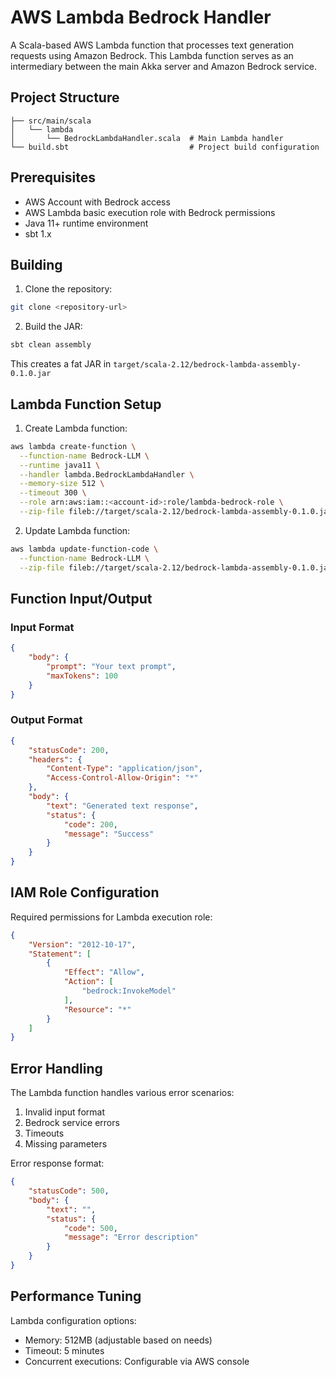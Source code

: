 # AWS Lambda Bedrock Handler

A Scala-based AWS Lambda function that processes text generation requests using Amazon Bedrock. This Lambda function serves as an intermediary between the main Akka server and Amazon Bedrock service.

## Project Structure

```
├── src/main/scala
│   └── lambda
│       └── BedrockLambdaHandler.scala  # Main Lambda handler
└── build.sbt                           # Project build configuration
```

## Prerequisites

- AWS Account with Bedrock access
- AWS Lambda basic execution role with Bedrock permissions
- Java 11+ runtime environment
- sbt 1.x

## Building

1. Clone the repository:
```bash
git clone <repository-url>
```

2. Build the JAR:
```bash
sbt clean assembly
```

This creates a fat JAR in `target/scala-2.12/bedrock-lambda-assembly-0.1.0.jar`

## Lambda Function Setup

1. Create Lambda function:
```bash
aws lambda create-function \
  --function-name Bedrock-LLM \
  --runtime java11 \
  --handler lambda.BedrockLambdaHandler \
  --memory-size 512 \
  --timeout 300 \
  --role arn:aws:iam::<account-id>:role/lambda-bedrock-role \
  --zip-file fileb://target/scala-2.12/bedrock-lambda-assembly-0.1.0.jar
```

2. Update Lambda function:
```bash
aws lambda update-function-code \
  --function-name Bedrock-LLM \
  --zip-file fileb://target/scala-2.12/bedrock-lambda-assembly-0.1.0.jar
```

## Function Input/Output

### Input Format
```json
{
    "body": {
        "prompt": "Your text prompt",
        "maxTokens": 100
    }
}
```

### Output Format
```json
{
    "statusCode": 200,
    "headers": {
        "Content-Type": "application/json",
        "Access-Control-Allow-Origin": "*"
    },
    "body": {
        "text": "Generated text response",
        "status": {
            "code": 200,
            "message": "Success"
        }
    }
}
```

## IAM Role Configuration

Required permissions for Lambda execution role:

```json
{
    "Version": "2012-10-17",
    "Statement": [
        {
            "Effect": "Allow",
            "Action": [
                "bedrock:InvokeModel"
            ],
            "Resource": "*"
        }
    ]
}
```

## Error Handling

The Lambda function handles various error scenarios:

1. Invalid input format
2. Bedrock service errors
3. Timeouts
4. Missing parameters

Error response format:
```json
{
    "statusCode": 500,
    "body": {
        "text": "",
        "status": {
            "code": 500,
            "message": "Error description"
        }
    }
}
```

## Performance Tuning

Lambda configuration options:
- Memory: 512MB (adjustable based on needs)
- Timeout: 5 minutes
- Concurrent executions: Configurable via AWS console

